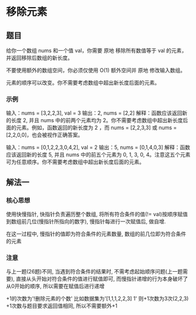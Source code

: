 # 移除元素



## 题目

给你一个数组 nums 和一个值 val，你需要 原地 移除所有数值等于 val 的元素，并返回移除后数组的新长度。

不要使用额外的数组空间，你必须仅使用 O(1) 额外空间并 原地 修改输入数组。

元素的顺序可以改变。你不需要考虑数组中超出新长度后面的元素。



### 示例

输入：nums = [3,2,2,3], val = 3
输出：2, nums = [2,2]
解释：函数应该返回新的长度 2, 并且 nums 中的前两个元素均为 2。你不需要考虑数组中超出新长度后面的元素。例如，函数返回的新长度为 2 ，而 nums = [2,2,3,3] 或 nums = [2,2,0,0]，也会被视作正确答案。

输入：nums = [0,1,2,2,3,0,4,2], val = 2
输出：5, nums = [0,1,4,0,3]
解释：函数应该返回新的长度 5, 并且 nums 中的前五个元素为 0, 1, 3, 0, 4。注意这五个元素可为任意顺序。你不需要考虑数组中超出新长度后面的元素。



## 解法一



### 核心思想

使用快慢指针, 快指针负责遍历整个数组, 将所有符合条件的值(!= val)按顺序赋值到数组前几位(慢指针所指向的数字), 慢指针每进行一次赋值后, 做自增.

在这一过程中, 慢指针的值即为符合条件的元素数量, 数组的前几位即为符合条件的元素



### 注意

与上一题(26题)不同, 当遇到符合条件的结果时, 不需考虑起始顺序问题(上一题需要), 直接从头开始对符合条件的值进行赋值即可, 而慢指针递增的行为本身破坏了从0开始的顺序, 所以需要在赋值后进行递增

+1的次数为'!删除元素的个数'
比如数据集为'[1,1,1,2,2,3] 1'
则+1次数为3次(2,2,3)
+1次数与题目要求返回值相同, 所以不需要额外+1
